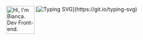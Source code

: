
<img alt="Hi, I'm Bianca. Dev Front-end."  align='left' src='https://github.com/Rishit-dagli/Rishit-dagli/blob/master/images/octocat-anime.gif' width='75"'>[![Typing SVG](https://readme-typing-svg.herokuapp.com?font=ununtu&lines=Hi%2C+I'm+Bianca.+Dev+Front-end.)](https://git.io/typing-svg)
